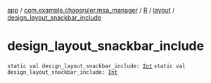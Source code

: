 [app](../../../index.md) / [com.example.chaosruler.msa_manager](../../index.md) / [R](../index.md) / [layout](index.md) / [design_layout_snackbar_include](.)

# design_layout_snackbar_include

`static val design_layout_snackbar_include: `[`Int`](https://kotlinlang.org/api/latest/jvm/stdlib/kotlin/-int/index.html)
`static val design_layout_snackbar_include: `[`Int`](https://kotlinlang.org/api/latest/jvm/stdlib/kotlin/-int/index.html)